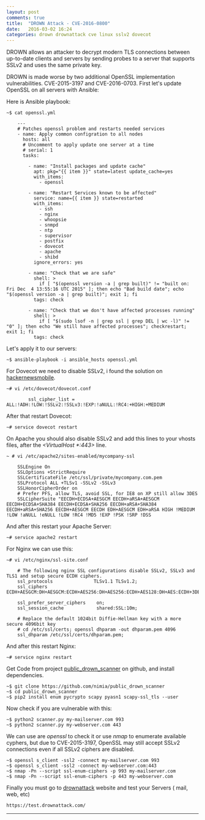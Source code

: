 ```yaml
---
layout: post
comments: true
title:  "DROWN Attack - CVE-2016-0800"
date:   2016-03-02 16:24
categories: drown drownattack cve linux sslv2 dovecot
---
```


DROWN allows an attacker to decrypt modern TLS connections between up-to-date clients and servers by sending probes to a server that supports SSLv2 and uses the same private key.

DROWN is made worse by two additional OpenSSL implementation vulnerabilities. CVE-2015-3197 and CVE-2016-0703.
First let's update OpenSSL on all servers with Ansible:

Here is Ansible playbook:

    ~$ cat openssl.yml
    
        ---
        # Patches openssl problem and restarts needed services
        - name: Apply common configration to all nodes
          hosts: all
          # Uncomment to apply update one server at a time
          # serial: 1
          tasks:
        
            - name: "Install packages and update cache"
              apt: pkg="{{ item }}" state=latest update_cache=yes
              with_items:
                - openssl
          
            - name: "Restart Services known to be affected"
              service: name={{ item }} state=restarted
              with_items:
                - ssh
                - nginx
                - whoopsie
                - snmpd
                - ntp
                - supervisor
                - postfix
                - dovecot
                - apache
                - shibd
              ignore_errors: yes
        
            - name: "Check that we are safe"
              shell: >
                if [ "$(openssl version -a | grep built)" != "built on: Fri Dec  4 13:55:16 UTC 2015" ]; then echo "Bad build date"; echo "$(openssl version -a | grep built)"; exit 1; fi
              tags: check
        
            - name: "Check that we don't have affected processes running"
              shell: >
                if [ "$(sudo lsof -n | grep ssl | grep DEL | wc -l)" != "0" ]; then echo "We still have affected processes"; checkrestart; exit 1; fi
              tags: check
        

Let's apply it to our servers:

    ~$ ansible-playbook -i ansible_hosts openssl.yml

For Dovecot we need to disable SSLv2, i found the solution on [hackernewsmobile].

    ~# vi /etc/dovecot/dovecot.conf

            ssl_cipher_list = ALL:!ADH:!LOW:!SSLv2:!SSLv3:!EXP:!aNULL:!RC4:+HIGH:+MEDIUM


After that restart Dovecot:

    ~# service dovecot restart


On Apache you should also disable SSLv2 and add this lines to your vhosts files, 
after the _<VirtualHost *:443>_ line.

    ~ # vi /etc/apache2/sites-enabled/mycompany-ssl 

        SSLEngine On
        SSLOptions +StrictRequire
        SSLCertificateFile /etc/ssl/private/mycompany.com.pem
        SSLProtocol ALL +TLSv1 -SSLv2 -SSLv3
        SSLHonorCipherOrder on
        # Prefer PFS, allow TLS, avoid SSL, for IE8 on XP still allow 3DES
        SSLCipherSuite "EECDH+ECDSA+AESGCM EECDH+aRSA+AESGCM EECDH+ECDSA+SHA384 EECDH+ECDSA+SHA256 EECDH+aRSA+SHA384 EECDH+aRSA+SHA256 EECDH+AESGCM EECDH EDH+AESGCM EDH+aRSA HIGH !MEDIUM !LOW !aNULL !eNULL !LOW !RC4 !MD5 !EXP !PSK !SRP !DSS


And after this restart your Apache Server:

    ~# service apache2 restart

For Nginx we can use this:

    ~# vi /etc/nginx/ssl-site.conf
    
        # The following nginx SSL configurations disable SSLv2, SSLv3 and TLS1 and setup secure ECDH ciphers.
        ssl_protocols               TLSv1.1 TLSv1.2;
        ssl_ciphers                 ECDH+AESGCM:DH+AESGCM:ECDH+AES256:DH+AES256:ECDH+AES128:DH+AES:ECDH+3DES:DH+3DES:RSA+AESGCM:RSA+AES:RSA+3DES:!aNULL:!MD5:!DSS;
        
        ssl_prefer_server_ciphers    on;
        ssl_session_cache 			 shared:SSL:10m;
        
        # Replace the default 1024bit Diffie-Hellman key with a more secure 4096bit key
        # cd /etc/ssl/certs; openssl dhparam -out dhparam.pem 4096
        ssl_dhparam /etc/ssl/certs/dhparam.pem;
    
    
And after this restart Nginx:
    
    ~# service nginx restart
    

Get Code from project [public_drown_scanner] on github, and install dependencies.

    ~$ git clone https://github.com/nimia/public_drown_scanner
    ~$ cd public_drown_scanner
    ~$ pip2 install enum pycrypto scapy pyasn1 scapy-ssl_tls --user
 

Now check if you are vulnerable with this:

    ~$ python2 scanner.py my-mailserver.com 993
    ~$ python2 scanner.py my-webserver.com 443

We can use are _openssl_ to check it or use _nmap_ to enumerate available cyphers, but
due to CVE-2015-3197, OpenSSL may still accept SSLv2 connections even if all SSLv2 ciphers are disabled.

    ~$ openssl s_client -ssl2 -connect my-mailserver.com 993
    ~$ openssl s_client -ssl2 -connect my-webserver.com:443
    ~$ nmap -Pn --script ssl-enum-ciphers -p 993 my-mailserver.com
    ~$ nmap -Pn --script ssl-enum-ciphers -p 443 my-webserver.com

Finally you must go to [drownattack] website and test your Servers ( mail, web, etc)

    https://test.drownattack.com/


---
[drownattack]: <https://test.drownattack.com>
[hackernewsmobile]:  <http://hackernewsmobile.com/story/11202265>
[public_drown_scanner]: <https://github.com/nimia/public_drown_scanner>

